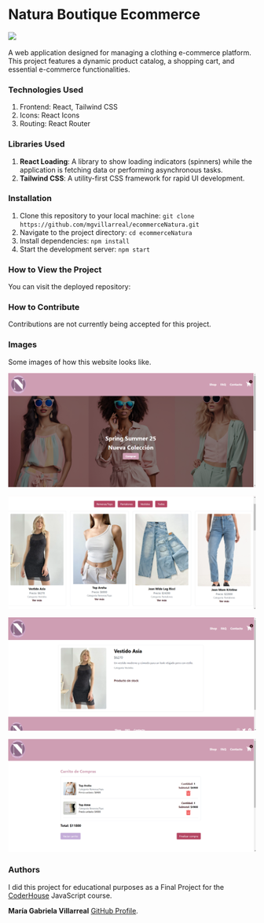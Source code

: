 # Natura Boutique Ecommerce

<p align="left">
   <img src="https://img.shields.io/badge/STATUS-DONE-green">
</p>

A web application designed for managing a clothing e-commerce platform. This project features a dynamic product catalog, a shopping cart, and essential e-commerce functionalities.

### Technologies Used
1. Frontend: React, Tailwind CSS
2. Icons: React Icons
3. Routing: React Router

### Libraries Used
1. **React Loading**: A library to show loading indicators (spinners) while the application is fetching data or performing asynchronous tasks.
2. **Tailwind CSS**: A utility-first CSS framework for rapid UI development.

### Installation
1. Clone this repository to your local machine: `git clone https://github.com/mgvillarreal/ecommerceNatura.git`
2. Navigate to the project directory: `cd ecommerceNatura`
3. Install dependencies: `npm install`
4. Start the development server: `npm start`

### How to View the Project
You can visit the deployed repository: 

### How to Contribute
Contributions are not currently being accepted for this project.

### Images
Some images of how this website looks like.

![Screenshot of My Project](/public/readme/natura4.png "Home Page")

![Screenshot of My Project](/public/readme/natura2.png "Shop Page")

![Screenshot of My Project](/public/readme/natura1.png "Detail Item Page")

![Screenshot of My Project](/public/readme/natura3.png "Cart Page") 

### Authors
I did this project for educational purposes as a Final Project for the [CoderHouse](https://www.coderhouse.com/ar/) JavaScript course.

**María Gabriela Villarreal** [GitHub Profile](https://github.com/mgvillarreal).